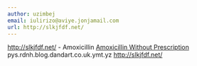 ```yaml
---
author: uzimbej
email: iulirizo@aviye.jonjamail.com
url: http://slkjfdf.net/
---
```


http://slkjfdf.net/ - Amoxicillin <a href="http://slkjfdf.net/">Amoxicillin Without Prescription</a> pys.rdnh.blog.dandart.co.uk.ymt.yz http://slkjfdf.net/